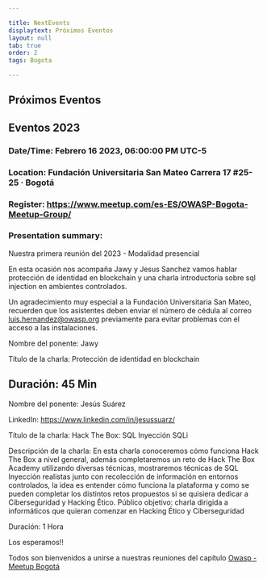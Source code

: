 ```yaml
---

title: NextEvents
displaytext: Próximos Eventos
layout: null
tab: true
order: 2
tags: Bogota

---
```


## Próximos Eventos

## Eventos 2023

### Date/Time: Febrero 16 2023, 06:00:00 PM UTC-5
### Location: Fundación Universitaria San Mateo Carrera 17 #25-25 · Bogotá
### Register: https://www.meetup.com/es-ES/OWASP-Bogota-Meetup-Group/
### Presentation summary:

Nuestra primera reunión del 2023 - Modalidad presencial

En esta ocasión nos acompaña Jawy y Jesus Sanchez vamos hablar protección de identidad en blockchain y una charla introductoria sobre sql injection en ambientes controlados.

Un agradecimiento muy especial a la Fundación Universitaria San Mateo, recuerden que los asistentes deben enviar el número de cédula al correo luis.hernandez@owasp.org previamente para evitar problemas con el acceso a las instalaciones.

Nombre del ponente: Jawy

Título de la charla: Protección de identidad en blockchain

Duración: 45 Min
------------------------

Nombre del ponente: Jesús Suárez

LinkedIn: https://www.linkedin.com/in/jesussuarz/

Título de la charla: Hack The Box: SQL Inyección SQLi

Descripción de la charla: En esta charla conoceremos cómo funciona Hack The Box a nivel general, además completaremos un reto de Hack The Box Academy utilizando diversas técnicas, mostraremos técnicas de SQL Inyección realistas junto con recolección de información en entornos controlados, la idea es entender cómo funciona la plataforma y como se pueden completar los distintos retos propuestos si se quisiera dedicar a Ciberseguridad y Hacking Ético.
Público objetivo: charla dirigida a informáticos que quieran comenzar en Hacking Ético y Ciberseguridad

Duración: 1 Hora

Los esperamos!!


Todos son bienvenidos a unirse a nuestras reuniones del capítulo
[Owasp - Meetup Bogotá](https://www.meetup.com/es-ES/OWASP-Bogota-Meetup-Group/)
